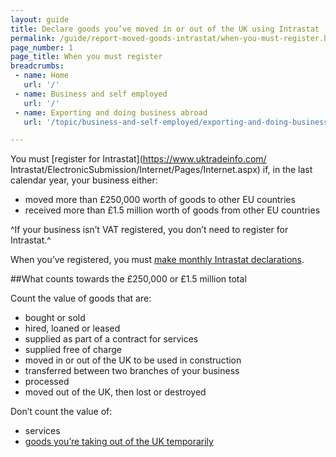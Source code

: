 ```yaml
---
layout: guide
title: Declare goods you’ve moved in or out of the UK using Intrastat
permalink: /guide/report-moved-goods-intrastat/when-you-must-register.html  
page_number: 1
page_title: When you must register
breadcrumbs:
 - name: Home
   url: '/'
 - name: Business and self employed
   url: '/'
 - name: Exporting and doing business abroad
   url: '/topic/business-and-self-employed/exporting-and-doing-business-abroad.html' 

---
```

You must [register for Intrastat](https://www.uktradeinfo.com/ Intrastat/ElectronicSubmission/Internet/Pages/Internet.aspx) if, in the last calendar year, your business either:

- moved more than £250,000 worth of goods to other EU countries
- received more than £1.5 million worth of goods from other EU countries

^If your business isn’t VAT registered, you don’t need to register for Intrastat.^

When you’ve registered, you must [make monthly Intrastat declarations](/guide/report-moved-goods-intrastat/make-intrastat-declaration.html).

##What counts towards the £250,000 or £1.5 million total

Count the value of goods that are:

- bought or sold  
- hired, loaned or leased  
- supplied as part of a contract for services  
- supplied free of charge  
- moved in or out of the UK to be used in construction  
- transferred between two branches of your business  
- processed  
- moved out of the UK, then lost or destroyed  

Don’t count the value of:

* services
*  [goods you’re taking out of the UK temporarily](/guide/take-goods-out-uk-temporarily-for-business/overview.html)
